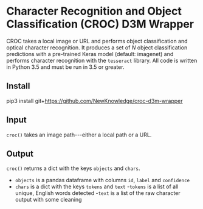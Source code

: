 # Character Recognition and Object Classification (CROC) D3M Wrapper

CROC takes a local image or URL and performs object classification and optical character recognition. It produces a set of *N* object classification predictions with a pre-trained Keras model (default: imagenet) and performs character recognition with the `tesseract` library. All code is written in Python 3.5 and must be run in 3.5 or greater.

## Install

pip3 install git+https://github.com/NewKnowledge/croc-d3m-wrapper

## Input

`croc()` takes an image path---either a local path or a URL.

## Output

`croc()` returns a dict with the keys `objects` and `chars`. 
- `objects` is a pandas dataframe with columns `id`, `label` and `confidence`
- `chars` is a dict with the keys `tokens` and `text`
	-`tokens` is a list of all unique, English words detected 
	-`text` is a list of the raw character output with some cleaning
